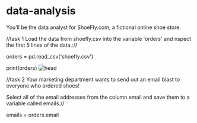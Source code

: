 # data-analysis

You’ll be the data analyst for ShoeFly.com, a fictional online shoe store.

//task 1
Load the data from shoefly.csv into the variable 'orders' and nspect the first 5 lines of the data.://

orders = pd.read_csv('shoefly.csv')

print(orders)
![head](https://github.com/Kyra-124/data-analysis/assets/98788777/892dcccd-fcd6-4a81-9cb5-06e3a5ae50f2) 

//task 2
Your marketing department wants to send out an email blast to everyone who ordered shoes!

Select all of the email addresses from the column email and save them to a variable called emails.//

emails = orders.email

